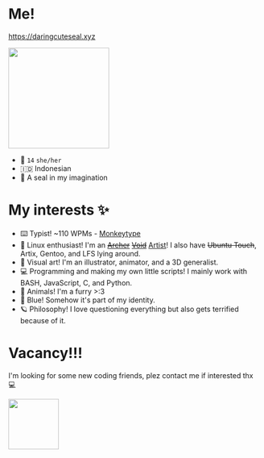 
# Me!
https://daringcuteseal.xyz

<img src="https://user-images.githubusercontent.com/95740760/209562555-168bbf7b-9fbe-4929-8a7b-ed84eec7b0c0.png" height=200px>


- 👩 `14` `she/her`
- 🇮🇩 Indonesian
- 🦭 A seal in my imagination

# My interests ✨

- ⌨️ Typist! ~110 WPMs - [Monkeytype](https://monkeytype.com/profile/Darkowl)
- 🐧 Linux enthusiast! I'm an <s>[Archer](https://archlinux.org)</s> <s>[Void](https://voidlinux.org)</s> [Artist](https://artixlinux.org)! I also have <s>Ubuntu Touch</s>, Artix, Gentoo, and LFS lying around.
- 🎨 Visual art! I'm an illustrator, animator, and a 3D generalist.
- 💻 Programming and making my own little scripts! I mainly work with BASH, JavaScript, C, and Python.
- 🐾 Animals! I'm a furry >:3
- 💙 Blue! Somehow it's part of my identity.
- 🪐 Philosophy! I love questioning everything but also gets terrified because of it.

# Vacancy!!!
I'm looking for some new coding friends, plez contact me if interested thx 💻

<img src="https://user-images.githubusercontent.com/95740760/234250184-579bcef4-5079-4bd3-800e-2b4bde83dae2.png" height=100px>
